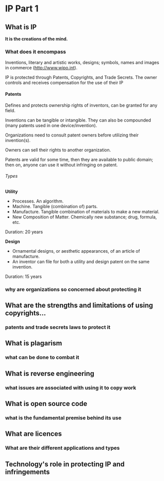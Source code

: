 # IP Part 1

## What is IP

**It is the creations of the mind.**

### What does it encompass

Inventions, literary and artistic works, designs; symbols, names and images in commerce (http://www.wipo.int).

IP is protected through Patents, Copyrights, and Trade Secrets. The owner controls and receives compensation for the use of their IP

#### Patents

Defines and protects ownership rights of inventors, can be granted for any field.

Inventions can be tangible or intangible. They can also be compounded (many patents used in one device/invention).

Organizations need to consult patent owners before utilizing their invention(s).

Owners can sell their rights to another organization.

Patents are valid for some time, then they are available to public domain; then on, anyone can use it without infringing on patent.

###### Types

**Utility**

* Processes. An algorithm.
* Machine. Tangible (combination of) parts.
* Manufacture. Tangible combination of materials to make a new material.
* New Composition of Matter. Chemically new substance; drug, formula, etc.

Duration: 20 years

**Design**

* Ornamental designs, or aesthetic appearances, of an article of manufacture.
* An inventor can file for both a utility and design patent on the same invention.

Duration: 15 years

### why are organizations so concerned about protecting it

## What are the strengths and limitations of using copyrights... 

### patents and trade secrets laws to protect it

## What is plagarism

### what can be done to combat it 

## What is reverse engineering

### what issues are associated with using it to copy work

## What is open source code

### what is the fundamental premise behind its use

## What are licences

### What are their different applications and types

## Technology's role in protecting IP and infringements